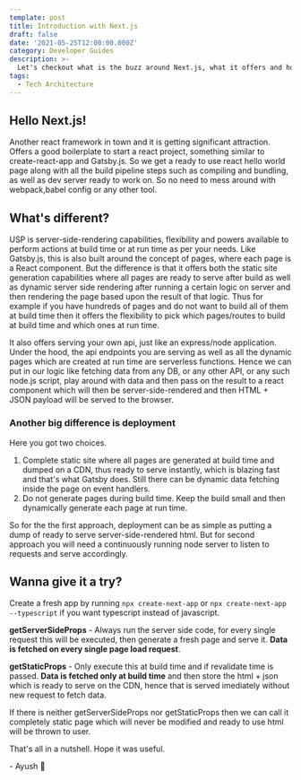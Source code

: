 ```yaml
---
template: post
title: Introduction with Next.js
draft: false
date: '2021-05-25T12:00:00.000Z'
category: Developer Guides
description: >-
  Let's checkout what is the buzz around Next.js, what it offers and how is it different from its alternatives.
tags:
  - Tech Architecture
---
```


## Hello Next.js!

Another react framework in town and it is getting significant attraction. Offers a good boilerplate to start a react project, something similar to create-react-app and Gatsby.js. So we get a ready to use react hello world page along with all the build pipeline steps such as compiling and bundling, as well as dev server ready to work on. So no need to mess around with webpack,babel config or any other tool.

## What's different?

USP is server-side-rendering capabilities, flexibility and powers available to perform actions at build time or at run time as per your needs.
Like Gatsby.js, this is also built around the concept of pages, where each page is a React component. But the difference is that it offers both the static site generation capabilities where all pages are ready to serve after build as well as dynamic server side rendering after running a certain logic on server and then rendering the page based upon the result of that logic.
Thus for example if you have hundreds of pages and do not want to build all of them at build time then it offers the flexibility to pick which pages/routes to build at build time and which ones at run time.

It also offers serving your own api, just like an express/node application.
Under the hood, the api endpoints you are serving as well as all the dynamic pages which are created at run time are serverless functions. Hence we can put in our logic like fetching data from any DB, or any other API, or any such node.js script, play around with data and then pass on the result to a react component which will then be server-side-rendered and then HTML + JSON payload will be served to the browser.

### Another big difference is deployment

Here you got two choices.
1. Complete static site where all pages are generated at build time and dumped on a CDN, thus ready to serve instantly, which is blazing fast and that's what Gatsby does. Still there can be dynamic data fetching inside the page on event handlers.
2. Do not generate pages during build time. Keep the build small and then dynamically generate each page at run time.

So for the the first approach, deployment can be as simple as putting a dump of ready to serve server-side-rendered html. But for second approach you will need a continuously running node server to listen to requests and serve accordingly.

## Wanna give it a try?

Create a fresh app by running `npx create-next-app` or `npx create-next-app --typescript` if you want typescript instead of javascript.

**getServerSideProps** - Always run the server side code, for every single request this will be executed, then generate a fresh page and serve it. **Data is fetched on every single page load request**.

**getStaticProps** - Only execute this at build time and if revalidate time is passed. **Data is fetched only at build time** and then store the html + json which is ready to serve on the CDN, hence that is served imediately without new request to fetch data.

If there is neither getServerSideProps nor getStaticProps then we can call it completely static page which will never be modified and ready to use html will be thrown to user.

That's all in a nutshell. Hope it was useful.

\- Ayush 🙂
